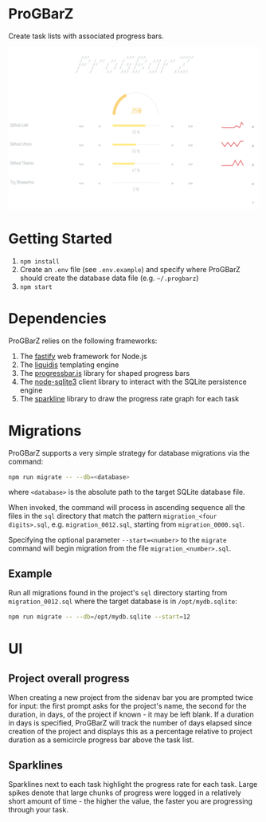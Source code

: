 # ProGBarZ
Create task lists with associated progress bars.

<div align="center">
    <img src="https://github.com/cs0lar/ProGBarZ/raw/master/screenshot.png" width="800" height="auto"/>
</div>

# Getting Started
1. `npm install`
2. Create an `.env` file (see `.env.example`) and specify where ProGBarZ should create the database data file (e.g. `~/.progbarz`)
3. `npm start`

# Dependencies
ProGBarZ relies on the following frameworks:
1. The [fastify](https://www.fastify.io/) web framework for Node.js
2. The [liquidjs](https://liquidjs.com/) templating engine
3. The [progressbar.js](https://kimmobrunfeldt.github.io/progressbar.js/) library for shaped progress bars
4. The [node-sqlite3](https://github.com/mapbox/node-sqlite3) client library to interact with the SQLite persistence engine
5. The [sparkline](https://github.com/fnando/sparkline) library to draw the  progress rate graph for each task

# Migrations
ProGBarZ supports a very simple strategy for database migrations via the command:

```sh
npm run migrate -- --db=<database>
```
where `<database>` is the absolute path to the target SQLite database file.

When invoked, the command will process in ascending sequence all the files in the `sql` directory that match the pattern `migration_<four digits>.sql`, e.g. `migration_0012.sql`, starting from `migration_0000.sql`.

Specifying the optional parameter `--start=<number>` to the `migrate` command will begin migration from the file `migration_<number>.sql`.
## Example
Run all migrations found in the project's `sql` directory starting from `migration_0012.sql` where the target database is in `/opt/mydb.sqlite`:

```sh
npm run migrate -- --db=/opt/mydb.sqlite --start=12
```
# UI
## Project overall progress
When creating a new project from the sidenav bar you are prompted twice for input: the first prompt asks for the project's name, the second for the duration, in days, of the project if known - it may be left blank. If a duration in days is specified, ProGBarZ will track the number of days elapsed since creation of the project and displays this as a percentage relative to project duration as a semicircle progress bar above the task list.

## Sparklines
Sparklines next to each task highlight the progress rate for each task. Large spikes denote that large chunks of progress were logged in a relatively short amount of time - the higher the value, the faster you are progressing through your task.


